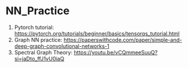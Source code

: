 # NN_Practice
1. Pytorch tutorial: https://pytorch.org/tutorials/beginner/basics/tensorqs_tutorial.html
2. Graph NN practice: https://paperswithcode.com/paper/simple-and-deep-graph-convolutional-networks-1
3. Spectral Graph Theory: https://youtu.be/vCQmmeeSuuQ?si=jaDto_ffJ1vU0iaQ

